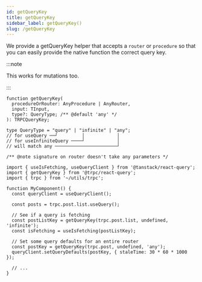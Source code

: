```yaml
---
id: getQueryKey
title: getQueryKey
sidebar_label: getQueryKey()
slug: /getQueryKey
---
```


We provide a getQueryKey helper that accepts a `router` or `procedure` so that you can easily provide the native function the correct query key.

:::note

This works for mutations too.

:::

```tsx
function getQueryKey(
  procedureOrRouter: AnyProcedure | AnyRouter,
  input: TInput,
  type?: QueryType; /** @default 'any' */
): TRPCQueryKey;

type QueryType = "query" | "infinite" | "any";
// for useQuery ──┘         │            │
// for useInfiniteQuery ────┘            │
// will match any ───────────────────────┘

/** @note signature on router doesn't take any parameters */
```

```tsx
import { useIsFetching, useQueryClient } from '@tanstack/react-query';
import { getQueryKey } from '@trpc/react-query';
import { trpc } from '~/utils/trpc';

function MyComponent() {
  const queryClient = useQueryClient();

  const posts = trpc.post.list.useQuery();

  // See if a query is fetching
  const postListKey = getQueryKey(trpc.post.list, undefined, 'infinite');
  const isFetching = useIsFetching(postListKey);

  // Set some query defaults for an entire router
  const postKey = getQueryKey(trpc.post, undefined, 'any');
  queryClient.setQueryDefaults(postKey, { staleTime: 30 * 60 * 1000 });

  // ...
}
```
